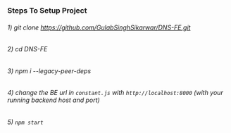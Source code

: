 ### Steps To Setup Project 

###### 1) git clone https://github.com/GulabSinghSikarwar/DNS-FE.git

###### 2) cd DNS-FE
###### 3) npm i --legacy-peer-deps
###### 4) change the BE url in `constant.js` with `http://localhost:8000` (with your running backend host and port)
###### 5) `npm start`
 
